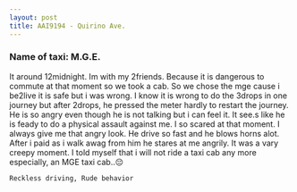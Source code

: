```yaml
---
layout: post
title: AAI9194 - Quirino Ave.
---
```


### Name of taxi: M.G.E.

It around 12midnight. Im with my 2friends. Because it is dangerous to commute at that moment so we took a cab. So we chose the mge cause i be2live it is safe but i was wrong. I know it is wrong to do the 3drops in one journey but after 2drops, he pressed the meter hardly to restart the journey. He is so angry even though he is not talking but i can feel it. It see.s like he is feady to do a physical assault against me. I so scared at that moment. I always give me that angry look. He drive so fast and he blows horns alot. After i paid as i walk awag from him he stares at me angrily. It was a vary creepy moment. I told myself that i will not ride a taxi cab any more especially, an MGE taxi cab..😔

```Reckless driving, Rude behavior```
